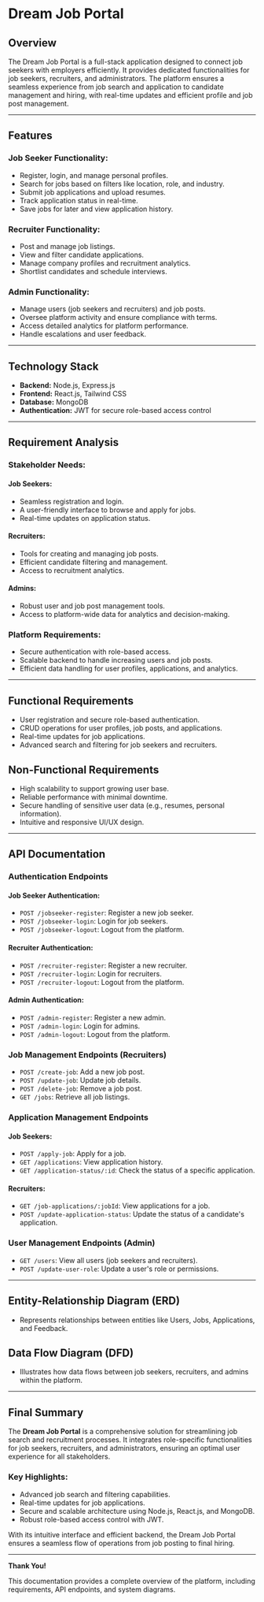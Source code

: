 # Dream Job Portal  

## Overview  
The Dream Job Portal is a full-stack application designed to connect job seekers with employers efficiently. It provides dedicated functionalities for job seekers, recruiters, and administrators. The platform ensures a seamless experience from job search and application to candidate management and hiring, with real-time updates and efficient profile and job post management.  

---  

## Features  

### **Job Seeker Functionality:**  
- Register, login, and manage personal profiles.  
- Search for jobs based on filters like location, role, and industry.  
- Submit job applications and upload resumes.  
- Track application status in real-time.  
- Save jobs for later and view application history.  

### **Recruiter Functionality:**  
- Post and manage job listings.  
- View and filter candidate applications.  
- Manage company profiles and recruitment analytics.  
- Shortlist candidates and schedule interviews.  

### **Admin Functionality:**  
- Manage users (job seekers and recruiters) and job posts.  
- Oversee platform activity and ensure compliance with terms.  
- Access detailed analytics for platform performance.  
- Handle escalations and user feedback.  

---  

## Technology Stack  
- **Backend:** Node.js, Express.js  
- **Frontend:** React.js, Tailwind CSS  
- **Database:** MongoDB  
- **Authentication:** JWT for secure role-based access control  

---  

## Requirement Analysis  

### **Stakeholder Needs:**  

#### **Job Seekers:**  
- Seamless registration and login.  
- A user-friendly interface to browse and apply for jobs.  
- Real-time updates on application status.  

#### **Recruiters:**  
- Tools for creating and managing job posts.  
- Efficient candidate filtering and management.  
- Access to recruitment analytics.  

#### **Admins:**  
- Robust user and job post management tools.  
- Access to platform-wide data for analytics and decision-making.  

### **Platform Requirements:**  
- Secure authentication with role-based access.  
- Scalable backend to handle increasing users and job posts.  
- Efficient data handling for user profiles, applications, and analytics.  

---  

## Functional Requirements  
- User registration and secure role-based authentication.  
- CRUD operations for user profiles, job posts, and applications.  
- Real-time updates for job applications.  
- Advanced search and filtering for job seekers and recruiters.  

## Non-Functional Requirements  
- High scalability to support growing user base.  
- Reliable performance with minimal downtime.  
- Secure handling of sensitive user data (e.g., resumes, personal information).  
- Intuitive and responsive UI/UX design.  

---  

## API Documentation  

### **Authentication Endpoints**  

#### **Job Seeker Authentication:**  
- `POST /jobseeker-register`: Register a new job seeker.  
- `POST /jobseeker-login`: Login for job seekers.  
- `POST /jobseeker-logout`: Logout from the platform.  

#### **Recruiter Authentication:**  
- `POST /recruiter-register`: Register a new recruiter.  
- `POST /recruiter-login`: Login for recruiters.  
- `POST /recruiter-logout`: Logout from the platform.  

#### **Admin Authentication:**  
- `POST /admin-register`: Register a new admin.  
- `POST /admin-login`: Login for admins.  
- `POST /admin-logout`: Logout from the platform.  

### **Job Management Endpoints (Recruiters)**  
- `POST /create-job`: Add a new job post.  
- `POST /update-job`: Update job details.  
- `POST /delete-job`: Remove a job post.  
- `GET /jobs`: Retrieve all job listings.  

### **Application Management Endpoints**  

#### **Job Seekers:**  
- `POST /apply-job`: Apply for a job.  
- `GET /applications`: View application history.  
- `GET /application-status/:id`: Check the status of a specific application.  

#### **Recruiters:**  
- `GET /job-applications/:jobId`: View applications for a job.  
- `POST /update-application-status`: Update the status of a candidate's application.  

### **User Management Endpoints (Admin)**  
- `GET /users`: View all users (job seekers and recruiters).  
- `POST /update-user-role`: Update a user's role or permissions.  

---  

## Entity-Relationship Diagram (ERD)  
- Represents relationships between entities like Users, Jobs, Applications, and Feedback.  

## Data Flow Diagram (DFD)  
- Illustrates how data flows between job seekers, recruiters, and admins within the platform.  

---  

## Final Summary  

The **Dream Job Portal** is a comprehensive solution for streamlining job search and recruitment processes. It integrates role-specific functionalities for job seekers, recruiters, and administrators, ensuring an optimal user experience for all stakeholders.  

### **Key Highlights:**  
- Advanced job search and filtering capabilities.  
- Real-time updates for job applications.  
- Secure and scalable architecture using Node.js, React.js, and MongoDB.  
- Robust role-based access control with JWT.  

With its intuitive interface and efficient backend, the Dream Job Portal ensures a seamless flow of operations from job posting to final hiring.  

---  

**Thank You!**  

This documentation provides a complete overview of the platform, including requirements, API endpoints, and system diagrams.
